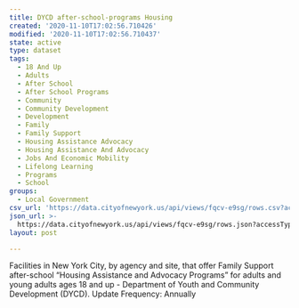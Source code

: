 ```yaml
---
title: DYCD after-school-programs Housing
created: '2020-11-10T17:02:56.710426'
modified: '2020-11-10T17:02:56.710437'
state: active
type: dataset
tags:
  - 18 And Up
  - Adults
  - After School
  - After School Programs
  - Community
  - Community Development
  - Development
  - Family
  - Family Support
  - Housing Assistance Advocacy
  - Housing Assistance And Advocacy
  - Jobs And Economic Mobility
  - Lifelong Learning
  - Programs
  - School
groups:
  - Local Government
csv_url: 'https://data.cityofnewyork.us/api/views/fqcv-e9sg/rows.csv?accessType=DOWNLOAD'
json_url: >-
  https://data.cityofnewyork.us/api/views/fqcv-e9sg/rows.json?accessType=DOWNLOAD
layout: post

---
```

Facilities in New York City, by agency and site, that offer Family Support after-school “Housing Assistance and Advocacy Programs” for adults and young adults ages 18 and up - Department of Youth and Community Development (DYCD).
Update Frequency: Annually
